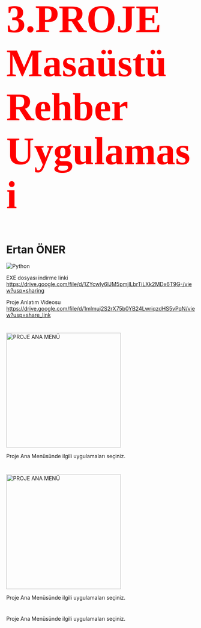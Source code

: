 
<h1 style="color:red; font-family:Times New Roman; font-size:77pt"> 3.PROJE Masaüstü Rehber Uygulamasi </h1>

<h1>Ertan ÖNER </h1>

<img src="https://www.python.org/static/img/python-logo.png" alt="Python"/>

EXE dosyası indirme linki  https://drive.google.com/file/d/1ZYcwIy6IJM5pmjlLbrTiLXk2MDx6T9G-/view?usp=sharing                 

Proje Anlatım Videosu   https://drive.google.com/file/d/1mlmuj2S2rX75b0YB24LwriqzdHS5vPqN/view?usp=share_link 

<h1></h1>

<img width="305" alt="PROJE ANA MENÜ" src="![1_sifre ekrani](https://github.com/ertanoner/Proje-3-Masaustu-Rehber-Uygulamasi/assets/161921025/404f57e7-96e9-4464-9a87-86df9c64e8cc)">

Proje Ana Menüsünde ilgili uygulamaları seçiniz.

<h1></h1>


<img width="305" alt="PROJE ANA MENÜ" src="![1_sifre ekrani](https://github.com/ertanoner/Proje-3-Masaustu-Rehber-Uygulamasi/assets/161921025/3ac96660-6c27-4322-872f-c0c1897d0bb3)">

Proje Ana Menüsünde ilgili uygulamaları seçiniz.

<h1></h1>




Proje Ana Menüsünde ilgili uygulamaları seçiniz.

<h1></h1>




